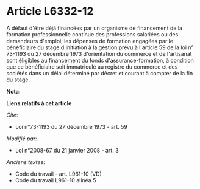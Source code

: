 # Article L6332-12

A défaut d'être déjà financées par un organisme de financement de la formation professionnelle continue des professions
salariées ou des demandeurs d'emploi, les dépenses de formation engagées par le bénéficiaire du stage d'initiation à la
gestion prévu à l'article 59 de la loi n° 73-1193 du 27 décembre 1973 d'orientation du commerce et de l'artisanat sont
éligibles au financement du fonds d'assurance-formation, à condition que ce bénéficiaire soit immatriculé au registre du
commerce et des sociétés dans un délai déterminé par décret et courant à compter de la fin du stage.

**Nota:**



**Liens relatifs à cet article**

_Cite_:

  - Loi n°73-1193 du 27 décembre 1973 - art. 59

_Modifié par_:

  - Loi n°2008-67 du 21 janvier 2008 - art. 3

_Anciens textes_:

  - Code du travail - art. L961-10 (VD)
  - Code du travail L961-10 alinéa 5
